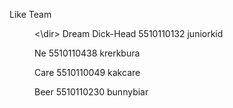 Like Team <dir><\dir>
Dream Dick-Head 5510110132 juniorkid <dir></dir>
Ne 5510110438 krerkbura <dir></dir>
Care 5510110049 kakcare <dir></dir>
Beer 5510110230 bunnybiar <dir></dir>